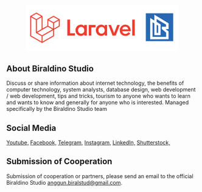 <p align="center"><a href="https://laravel.com" target="_blank"><img src="public/front/img/CoverGitHub.jpg" width="400"></a></p>

## About Biraldino Studio

Discuss or share information about internet technology, the benefits of computer technology, system analysts, database design, web development / web development, tips and tricks, tourism to anyone who wants to learn and wants to know and generally for anyone who is interested.
Managed specifically by the Biraldino Studio team

## Social Media
[Youtube,](https://www.youtube.com/c/BiraldinoStudio)
[Facebook,](https://www.facebook.com/biraldinostudio/)
[Telegram,](https://t.me/BiraldinoStudio)
[Instagram,](https://www.instagram.com/biraldino_studio/)
[LinkedIn,](https://www.linkedin.com/in/biraldino-studio-ab503a1bb/)
[Shutterstock,](https://www.shutterstock.com/g/BiraldinoStudio)

## Submission of Cooperation

Submission of cooperation or partners, please send an email to the official Biraldino Studio [anggun.biralstud@gmail.com](mailto:anggun.biralstud@gmail.com).

